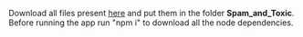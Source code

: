 Download all files present [here](https://drive.google.com/open?id=1Pin8qcPksAomVqMBt0rRBAi5i-zYXtaf) and put them in the folder **Spam_and_Toxic**.  
Before running the app run "npm i" to download all the node dependencies.
